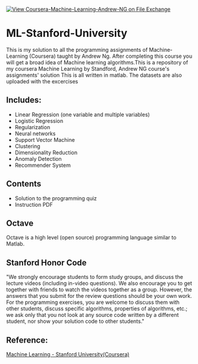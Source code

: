 [![View Coursera-Machine-Learning-Andrew-NG on File Exchange](https://www.mathworks.com/matlabcentral/images/matlab-file-exchange.svg)](https://www.mathworks.com/matlabcentral/fileexchange/88708-coursera-machine-learning-andrew-ng)

# ML-Stanford-University
This is my solution to all the programming assignments of Machine-Learning (Coursera) taught by Andrew Ng. After completing this course you will get a broad idea of Machine learning algorithms.This is a repository of my coursera Machine Learning by Standford, Andrew NG course's assignments' solution
This is all written in matlab.
The datasets are also uploaded with the excercises

## Includes:

* Linear Regression (one variable and multiple variables)
* Logistic Regression
* Regularization
* Neural networks
* Support Vector Machine
* Clustering
* Dimensionality Reduction
* Anomaly Detection
* Recommender System

## Contents
* Solution to the programming quiz
* Instruction PDF

## Octave
Octave is a high level (open source) programming language similar to Matlab.

## Stanford Honor Code
"We strongly encourage students to form study groups, and discuss the lecture videos (including in-video questions). We also encourage you to get together with friends to watch the videos together as a group. However, the answers that you submit for the review questions should be your own work. For the programming exercises, you are welcome to discuss them with other students, discuss specific algorithms, properties of algorithms, etc.; we ask only that you not look at any source code written by a different student, nor show your solution code to other students."

## Reference:
[Machine Learning - Stanford University(Coursera)](https://www.coursera.org/learn/machine-learning)
